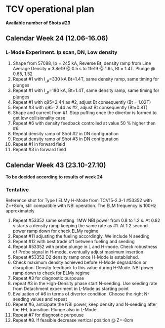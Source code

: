 # TCV operational plan
**Available number of Shots #23**

## Calendar Week 24 (12.06-16.06)
### L-Mode Experiment. Ip scan, DN, Low density
1.  Shape from 57088,  Ip = 245 kA,  Reverse Bt,
    density ramp from Line Average Density = 3.8e19 @ 0.5 s to 11e19 @ 1.6s,  Bt = 1.4T. Plunge @ 0.65, 1.52
2.  Repeat #1 with I<sub>_p</sub>=330 kA Bt=1.4T, same density ramp, same timing for plunges
3.  Repeat #1 with I<sub>_p</sub>=180 kA, Bt=1.4T, same density ramp, same timing for plunges
4.  Repeat #1 with q95=2.44 as #2, adjust Bt consequently (Bt = 1.02T)
5.  Repeat #3 with q95=2.44 as #2, adjust Bt consequently (Bt=0.8T)
6.  Shape and current from #1. Stop puffing once the divertor is formed to get low collisionality case
7.  Repeat #6 with density feedback controlled at value 50 % higher then #6. 
8.  Repeat density ramp of Shot #2 in DN configuration 
9.  Repeat density ramp of Shot #3 in DN configuration 
10. Repeat #1 in forward field
11. Repeat #3 in forward field

## Calendar Week 43 (23.10-27.10)
**To be decided according to results of week 24**
### Tentative
Reference shot for Type I ELMy H-Mode from TCV15-2.3-1 #53352 with Z=+8cm, still compatible
with NBI operation. The ELM frequency is 100Hz approximately

1. Repeat #53352 same sentting. 1MW NBI power from 0.8 to 1.2 s. At 0.82 s starts a
    density ramp keeping the same rate as #1. At 1.2 second power ramp down for check ELMy regime
2. Repeat #11 adjusting the fueling accordingly. We include N seeding
3. Repeat #12 with best trade off between fueling and seeding
4.  Repeat #53352 with probe plunge in L and H-mode. Check robustness of Probe signal in H-mode, eventually adjust
    maximum insertion
5.  Repeat #53352 D2 density ramp once H-Mode is established.
6.  Check maximum density achieved before H-Mode degradation or disruption. Density feedback to
    this value during H-Mode. NBI power ramp down to check for ELMy regime
7.  Repeat #3 for diagnostic purpouse
8.  repeat #3 in the High-Density phase start N-seeding. Use seeding rate from Detachment experiment
    in L-Mode as starting point
9.  Evaluation of #6 in terms of divertor condition. Choose the right N-seeding values and repeat
10.  Repeat #6, anticipate the NBI power, keep density and N-seeding after the H-L transition. Plunge also in L-Mode
11.  Repeat #7 for diagnostic purpouse
12.  Repeat #8. If feasible decrease vertical position @ Z=-8cm



